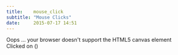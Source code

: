```yaml
---
title:    mouse_click
subtitle: "Mouse Clicks"
date:     2015-07-17 14:51
---
```


<div class="col-md-8 col-md-offset-2">
    <canvas id="gl-canvas" width="512" height="512">
        Oops ... your browser doesn't support the HTML5 canvas element
    </canvas>
</div>

<div class="row">
    <div class="col-md-12 text-center">
        Clicked on (<span id="info"></span>)<br/><br/>
    </div>
</div>